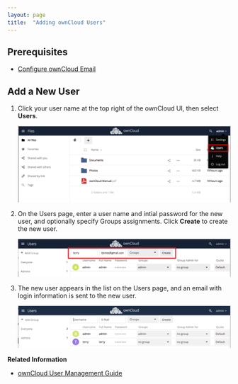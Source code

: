 ```yaml
---
layout: page
title:  "Adding ownCloud Users"
---
```


## Prerequisites

* [Configure ownCloud Email](https://doc.owncloud.org/server/latest/admin_manual/configuration/server/email_configuration.html)

## Add a New User

1. Click your user name at the top right of the ownCloud UI, then select **Users**.

   ![Select Users](../images/select-users.png)

2. On the Users page, enter a user name and intial password for the new user, and optionally specify Groups assignments. Click **Create** to create the new user.

   ![Add new user](../images/add-new-user.png)

3. The new user appears in the list on the Users page, and an email with login information is sent to the new user.

   ![New user added](../images/new-user-added.png)

**Related Information**

* [ownCloud User Management Guide](https://doc.owncloud.org/server/latest/admin_manual/configuration/user/)  
